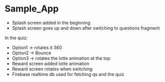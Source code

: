 # Sample_App

* Splash screen added in the beginning
* Splash screen goes up and down after switching to questions fragment

In the quiz: 

* Option1 -> rotates it 360
* Option2 -> Bounce
* Option3 -> rotates the lotte animation at the top
* Reward screen added lotte animation 
* Reward screen rotates when switching
* Firebase realtime db used for fetching qs and the quiz
